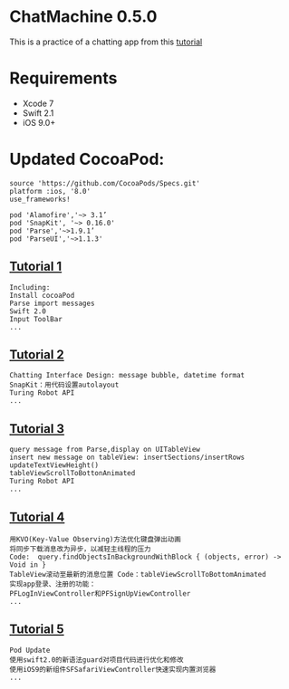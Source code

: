 # ChatMachine 0.5.0
This is a practice of a chatting app from this [tutorial](http://www.jianshu.com/p/1f93e0fec8a5) 

# Requirements
* Xcode 7 
* Swift 2.1
* iOS 9.0+


# Updated CocoaPod:
```
source 'https://github.com/CocoaPods/Specs.git'
platform :ios, '8.0'
use_frameworks!

pod 'Alamofire','~> 3.1’
pod 'SnapKit', '~> 0.16.0'
pod 'Parse','~>1.9.1’
pod 'ParseUI','~>1.1.3'
```

## [Tutorial 1](http://www.jianshu.com/p/1f93e0fec8a5) 
```
Including:
Install cocoaPod
Parse import messages
Swift 2.0
Input ToolBar
...
```
## [Tutorial 2](http://www.jianshu.com/p/f2488a659688)
```
Chatting Interface Design: message bubble, datetime format
SnapKit：用代码设置autolayout
Turing Robot API
...
```
## [Tutorial 3](http://www.jianshu.com/p/a09ceaebe797)
```
query message from Parse,display on UITableView
insert new message on tableView: insertSections/insertRows
updateTextViewHeight()
tableViewScrollToBottonAnimated
Turing Robot API
...
```

## [Tutorial 4](http://www.jianshu.com/p/91545cde4f8d)
```
用KVO(Key-Value Observing)方法优化键盘弹出动画
将同步下载消息改为异步，以减轻主线程的压力
Code:  query.findObjectsInBackgroundWithBlock { (objects, error) -> Void in }
TableView滚动至最新的消息位置 Code：tableViewScrollToBottomAnimated
实现app登录、注册的功能：
PFLogInViewController和PFSignUpViewController
...
```

## [Tutorial 5](http://www.jianshu.com/p/6bf05564fe27)
```
Pod Update
使用swift2.0的新语法guard对项目代码进行优化和修改
使用iOS9的新组件SFSafariViewController快速实现内置浏览器
...
```

